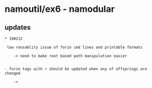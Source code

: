 # namoutil/ex6 - namodular
 






## updates
	* 190212
	
	 low reusablity issue of forin cmd lines and printable formats 

		-> need to make root based path manipulation easier 


	- forin tags with r should be updated when any of offsprings are changed 

		-> 